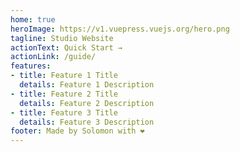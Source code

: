 ```yaml
---
home: true
heroImage: https://v1.vuepress.vuejs.org/hero.png
tagline: Studio Website
actionText: Quick Start →
actionLink: /guide/
features:
- title: Feature 1 Title
  details: Feature 1 Description
- title: Feature 2 Title
  details: Feature 2 Description
- title: Feature 3 Title
  details: Feature 3 Description
footer: Made by Solomon with ❤️
---
```

